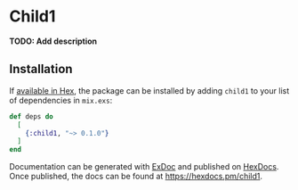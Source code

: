 # Child1

**TODO: Add description**

## Installation

If [available in Hex](https://hex.pm/docs/publish), the package can be installed
by adding `child1` to your list of dependencies in `mix.exs`:

```elixir
def deps do
  [
    {:child1, "~> 0.1.0"}
  ]
end
```

Documentation can be generated with [ExDoc](https://github.com/elixir-lang/ex_doc)
and published on [HexDocs](https://hexdocs.pm). Once published, the docs can
be found at <https://hexdocs.pm/child1>.
